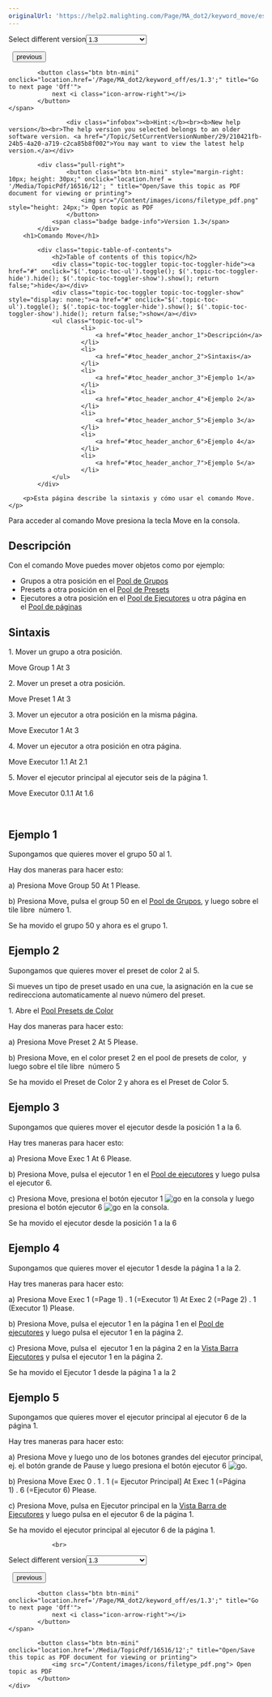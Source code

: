 ```yaml
---
originalUrl: 'https://help2.malighting.com/Page/MA_dot2/keyword_move/es/1.3'
---
```


<div class="topic-navigation">

<div class="pull-right">
	<span class="pull-left">


<div class="pull-left">
<form action="/Topic/SetCurrentVersionNumber" class="form-inline" id="frmTagSelector" method="post">	<span class="form-mini">
		<div class="input-prepend"><span class="add-on">Select different version</span><select autocomplete="off" id="versionNumberId" name="versionNumberId" onchange="$(this).closest('#frmTagSelector').submit();" style="width: 120px;"><option value="">- latest -</option>
<option value="3">1.1</option>
<option value="7">1.2</option>
<option selected="selected" value="12">1.3</option>
<option value="16">1.5</option>
<option value="29">1.9</option>
</select></div>
		<input data-val="true" data-val-number="The field Int32 must be a number." data-val-required="The Int32 field is required." id="ProductId" name="ProductId" type="hidden" value="7">
		<input id="CurrentGuid" name="CurrentGuid" type="hidden" value="210421fb-24b5-4a20-a719-c2ca85b8f002">
	</span>
</form></div>&nbsp;	</span>
	<span class="pull-right" style="white-space: nowrap;">
			<button class="btn btn-mini" onclick="location.href='/Page/MA_dot2/keyword_midinote/es/1.3'; " title="Go to previous page 'MidiNote'">
				<i class="icon-arrow-left"></i> previous
			</button>

			<button class="btn btn-mini" onclick="location.href='/Page/MA_dot2/keyword_off/es/1.3';" title="Go to next page 'Off'">
				next <i class="icon-arrow-right"></i> 
			</button>
	</span>
</div>
<div class="clear-fix" style="margin-bottom: 10px"></div>
</div>

					<div class="infobox"><b>Hint:</b><br><b>New help version</b><br>The help version you selected belongs to an older software version. <a href="/Topic/SetCurrentVersionNumber/29/210421fb-24b5-4a20-a719-c2ca85b8f002">You may want to view the latest help version.</a></div>

			<div class="pull-right">
					<button class="btn btn-mini" style="margin-right: 10px; height: 30px;" onclick="location.href = '/Media/TopicPdf/16516/12'; " title="Open/Save this topic as PDF document for viewing or printing">
						<img src="/Content/images/icons/filetype_pdf.png" style="height: 24px;"> Open topic as PDF
					</button>
				<span class="badge badge-info">Version 1.3</span>
			</div>
		<h1>Comando Move</h1>

			<div class="topic-table-of-contents">
				<h2>Table of contents of this topic</h2>
				<div class="topic-toc-toggler topic-toc-toggler-hide"><a href="#" onclick="$('.topic-toc-ul').toggle(); $('.topic-toc-toggler-hide').hide(); $('.topic-toc-toggler-show').show(); return false;">hide</a></div>
				<div class="topic-toc-toggler topic-toc-toggler-show" style="display: none;"><a href="#" onclick="$('.topic-toc-ul').toggle(); $('.topic-toc-toggler-hide').show(); $('.topic-toc-toggler-show').hide(); return false;">show</a></div>
				<ul class="topic-toc-ul">
						<li>
							<a href="#toc_header_anchor_1">Descripción</a>
						</li>
						<li>
							<a href="#toc_header_anchor_2">Sintaxis</a>
						</li>
						<li>
							<a href="#toc_header_anchor_3">Ejemplo 1</a>
						</li>
						<li>
							<a href="#toc_header_anchor_4">Ejemplo 2</a>
						</li>
						<li>
							<a href="#toc_header_anchor_5">Ejemplo 3</a>
						</li>
						<li>
							<a href="#toc_header_anchor_6">Ejemplo 4</a>
						</li>
						<li>
							<a href="#toc_header_anchor_7">Ejemplo 5</a>
						</li>
				</ul>
			</div>

		<p>Esta página describe la sintaxis y cómo usar el comando Move.</p>

<p>Para acceder al comando Move presiona la tecla&nbsp;<span class="hardkey">Move</span>&nbsp;en la consola.</p>

<a name="toc_header_anchor_1" id="toc_header_anchor_1" class="topic-toc-item"></a><h2>Descripción</h2>

<p>Con el comando Move puedes mover objetos como por ejemplo:</p>

<ul>
	<li>Grupos a otra posición en el <a href="/Topic/a28e845d-664a-4bff-8f81-d6039857b1de">Pool de Grupos</a></li>
	<li>Presets a otra posición en el <a href="/Topic/c3fb198e-9577-4dae-981c-601829997529">Pool de Presets</a></li>
	<li>Ejecutores a otra posición en el <a href="/Topic/c1cec312-0cbe-4824-aa2a-1b23a81f9d9f">Pool de Ejecutores</a>&nbsp;u otra página en el&nbsp;<a href="/Topic/5525b66b-92c6-4e03-b351-3976dc15cb5b">Pool de páginas</a></li>
</ul>

<a name="toc_header_anchor_2" id="toc_header_anchor_2" class="topic-toc-item"></a><h2>Sintaxis</h2>

<p>1. Mover un grupo a otra posición.</p>

<div class="cl_input">Move Group 1 At 3</div>

<p>2. Mover un preset a otra posición.</p>

<div class="cl_input">Move Preset 1 At 3</div>

<p>3. Mover un ejecutor a otra posición en la misma página.</p>

<div class="cl_input">Move Executor 1 At 3</div>

<p>4. Mover un ejecutor a otra posición en otra página.</p>

<div class="cl_input">Move Executor 1.1 At 2.1</div>

<p>5. Mover el ejecutor principal al ejecutor seis de la página 1.</p>

<div class="cl_input">Move Executor 0.1.1 At 1.6</div>

<p>&nbsp;</p>

<a name="toc_header_anchor_3" id="toc_header_anchor_3" class="topic-toc-item"></a><h2>Ejemplo 1</h2>

<p>Supongamos que quieres mover el grupo 50 al 1.</p>

<p>Hay dos maneras para hacer esto:</p>

<p>a) Presiona&nbsp;<span class="hardkey">Move</span> <span class="hardkey">Group</span> <span class="hardkey">50</span> <span class="hardkey">At</span> <span class="hardkey">1</span> <span class="hardkey">Please</span>.</p>

<p>b) Presiona&nbsp;<span class="hardkey">Move</span>, pulsa el&nbsp;<span class="softkey">group 50</span>&nbsp;en el&nbsp;<a href="/Topic/a28e845d-664a-4bff-8f81-d6039857b1de">Pool de Grupos</a>, y luego sobre el tile libre&nbsp;<span class="softkey">&nbsp;número 1</span>.</p>

<p>Se ha movido el grupo 50 y ahora es el grupo 1.</p>

<a name="toc_header_anchor_4" id="toc_header_anchor_4" class="topic-toc-item"></a><h2>Ejemplo 2</h2>

<p>Supongamos que quieres mover el preset de color 2 al 5.</p>

<div class="tip">Si mueves un tipo de preset usado en una cue, la asignación en la cue se redirecciona automaticamente al nuevo número del preset.</div>

<p>1. Abre el&nbsp;<a href="/Topic/c3fb198e-9577-4dae-981c-601829997529">Pool Presets de Color</a></p>

<p>Hay dos maneras para hacer esto:</p>

<p>a) Presiona&nbsp;<span class="hardkey">Move</span> <span class="hardkey">Preset</span> <span class="hardkey">2</span> <span class="hardkey">At</span> <span class="hardkey">5</span> <span class="hardkey">Please</span>.</p>

<p>b) Presiona&nbsp;<span class="hardkey">Move</span>, en el color&nbsp;<span class="softkey">preset 2</span>&nbsp;en el pool de presets de color, &nbsp;y luego sobre el tile libre&nbsp;<span class="softkey">&nbsp;número 5</span></p>

<p>Se ha movido el Preset de Color 2 y ahora es el Preset de Color 5.</p>

<a name="toc_header_anchor_5" id="toc_header_anchor_5" class="topic-toc-item"></a><h2>Ejemplo 3</h2>

<p>Supongamos que quieres mover el ejecutor desde la posición 1 a la 6.</p>

<p>Hay tres maneras para hacer esto:</p>

<p>a) Presiona&nbsp;<span class="hardkey">Move</span> <span class="hardkey">Exec</span> <span class="hardkey">1</span> <span class="hardkey">At</span> <span class="hardkey">6</span> <span class="hardkey">Please</span>.</p>

<p>b) Presiona&nbsp;<span class="hardkey">Move</span>, pulsa el&nbsp;<span class="softkey">ejecutor 1</span>&nbsp;en el <a href="/Topic/c1cec312-0cbe-4824-aa2a-1b23a81f9d9f">Pool de ejecutores</a>&nbsp;y luego pulsa el&nbsp;<span class="softkey">ejecutor 6</span>.</p>

<p>c) Presiona&nbsp;<span class="hardkey">Move</span>, presiona el botón ejecutor 1 <span class="hardkey"><img alt="go" src="/Media/Mlg/go_1.png"></span>&nbsp;en la consola y luego presiona el botón ejecutor 6&nbsp;<span class="hardkey"><img alt="go" src="/Media/Mlg/go_1.png"></span>&nbsp;en la consola.</p>

<p>Se ha movido el ejecutor desde la posición 1 a la 6</p>

<a name="toc_header_anchor_6" id="toc_header_anchor_6" class="topic-toc-item"></a><h2>Ejemplo 4</h2>

<p>Supongamos que quieres mover el ejecutor 1 desde la página 1 a la 2.</p>

<p>Hay tres maneras para hacer esto:</p>

<p>a) Presiona&nbsp;<span class="hardkey">Move</span> <span class="hardkey">Exec</span> <span class="hardkey">1</span> (=Page 1) <span class="hardkey">.</span> <span class="hardkey">1</span> (=Executor 1) <span class="hardkey">At</span> <span class="hardkey">Exec</span> <span class="hardkey">2</span> (=Page 2) <span class="hardkey">.</span> <span class="hardkey">1</span> (Executor 1) <span class="hardkey">Please</span>.</p>

<p>b) Presiona&nbsp;<span class="hardkey">Move</span>, pulsa el&nbsp;<span class="softkey">ejecutor 1</span>&nbsp;en la página 1 en el&nbsp;<a href="/Topic/c1cec312-0cbe-4824-aa2a-1b23a81f9d9f">Pool de ejecutores</a>&nbsp;y luego pulsa el&nbsp;<span class="softkey">ejecutor 1</span>&nbsp;en la página 2.</p>

<p>c) Presiona&nbsp;<span class="hardkey">Move</span>, pulsa el &nbsp;<span class="softkey">ejecutor 1</span>&nbsp;en la página 2 en la&nbsp;<a href="/Topic/af87cdc8-b54b-41ee-b614-26065230c7ec">Vista Barra Ejecutores</a>&nbsp;y pulsa el&nbsp;<span class="softkey">ejecutor 1</span>&nbsp;en la página 2.</p>

<p>Se ha movido el Ejecutor 1 desde la página 1 a la 2</p>

<a name="toc_header_anchor_7" id="toc_header_anchor_7" class="topic-toc-item"></a><h2>Ejemplo 5</h2>

<p>Supongamos que quieres mover el ejecutor principal al ejecutor 6 de la página 1.</p>

<p>Hay tres maneras para hacer esto:</p>

<p>a) Presiona&nbsp;<span class="hardkey">Move</span>&nbsp;y luego uno de los botones grandes del ejecutor principal, ej. el botón grande de Pause y luego presiona el botón ejecutor 6&nbsp;<span class="hardkey"><img alt="go" src="/Media/Mlg/go_1.png"></span>.</p>

<p>b) Presiona&nbsp;<span class="hardkey">Move</span>&nbsp;<span class="hardkey">Exec</span>&nbsp;<span class="hardkey">0</span>&nbsp;<span class="hardkey">.</span>&nbsp;<span class="hardkey">1</span>&nbsp;<span class="hardkey">.</span>&nbsp;<span class="hardkey">1</span>&nbsp;(= Ejecutor Principal]&nbsp;<span class="hardkey">At</span>&nbsp;<span class="hardkey">Exec</span>&nbsp;<span class="hardkey">1</span>&nbsp;(=Página 1)&nbsp;<span class="hardkey">.</span>&nbsp;<span class="hardkey">6</span>&nbsp;(=Ejecutor 6)&nbsp;<span class="hardkey">Please</span>.</p>

<p>c) Presiona&nbsp;<span class="hardkey">Move</span>, pulsa en&nbsp;<span class="softkey">Ejecutor principal</span>&nbsp;en la&nbsp;<a href="/Topic/d8ca000e-cf13-448d-ac3e-129272e731d8">Vista Barra de Ejecutores</a>&nbsp;y luego pulsa en el ejecutor 6 de la página 1.</p>

<p>Se ha movido el ejecutor principal al ejecutor 6 de la página 1.</p>


				<br>
<div class="topic-navigation">

<div class="pull-right">
	<span class="pull-left">


<div class="pull-left">
<form action="/Topic/SetCurrentVersionNumber" class="form-inline" id="frmTagSelector" method="post">	<span class="form-mini">
		<div class="input-prepend"><span class="add-on">Select different version</span><select autocomplete="off" id="versionNumberId" name="versionNumberId" onchange="$(this).closest('#frmTagSelector').submit();" style="width: 120px;"><option value="">- latest -</option>
<option value="3">1.1</option>
<option value="7">1.2</option>
<option selected="selected" value="12">1.3</option>
<option value="16">1.5</option>
<option value="29">1.9</option>
</select></div>
		<input data-val="true" data-val-number="The field Int32 must be a number." data-val-required="The Int32 field is required." id="ProductId" name="ProductId" type="hidden" value="7">
		<input id="CurrentGuid" name="CurrentGuid" type="hidden" value="210421fb-24b5-4a20-a719-c2ca85b8f002">
	</span>
</form></div>&nbsp;	</span>
	<span class="pull-right" style="white-space: nowrap;">
			<button class="btn btn-mini" onclick="location.href='/Page/MA_dot2/keyword_midinote/es/1.3'; " title="Go to previous page 'MidiNote'">
				<i class="icon-arrow-left"></i> previous
			</button>

			<button class="btn btn-mini" onclick="location.href='/Page/MA_dot2/keyword_off/es/1.3';" title="Go to next page 'Off'">
				next <i class="icon-arrow-right"></i> 
			</button>
	</span>
</div>
	<div class="clear-fix"></div>
	<div class="pull-right">
	
			<button class="btn btn-mini" onclick="location.href='/Media/TopicPdf/16516/12';" title="Open/Save this topic as PDF document for viewing or printing">
				<img src="/Content/images/icons/filetype_pdf.png"> Open topic as PDF
			</button>
	</div>
<div class="clear-fix" style="margin-bottom: 10px"></div>
</div>

	
